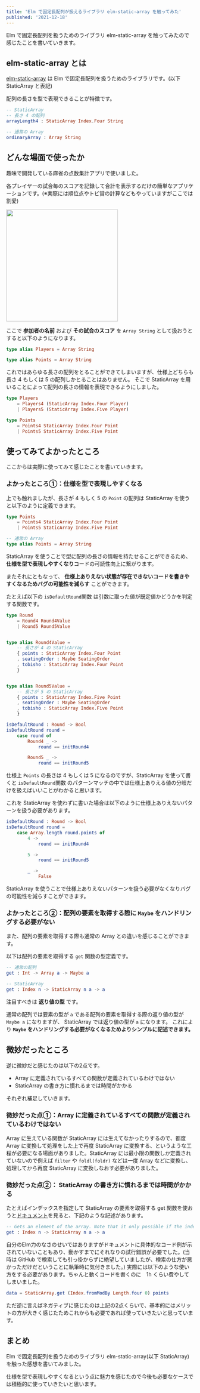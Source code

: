 ```yaml
---
title: 'Elm で固定長配列が扱えるライブラリ elm-static-array を触ってみた'
published: '2021-12-18'
---
```


<!-- TODO --> 
<!-- TODO: を消化する -->
<!-- 1. 推敲・正確性をあげたりする -->
<!-- 微妙だったところの内容をいい感じにしていく -->
<!-- textlint の error を解消する -->

Elm で固定長配列を扱うためのライブラリ elm-static-array を触ってみたので感じたことを書いていきます。

<!-- TODO: 目次を設置する -->

## elm-static-array とは
<!-- 全部 elm-static-array って書いた方がいいかな -->
[elm-static-array](https://package.elm-lang.org/packages/Orasund/elm-static-array/latest/) は Elm で固定長配列を扱うためのライブラリです。(以下 StaticArray と表記)

配列の長さを型で表現できることが特徴です。

```elm
-- StaticArray
-- 長さ 4 の配列
arrayLength4 : StaticArray Index.Four String

-- 通常の Array
ordinaryArray : Array String
```

## どんな場面で使ったか
趣味で開発している麻雀の点数集計アプリで使いました。

各プレイヤーの試合毎のスコアを記録して合計を表示するだけの簡単なアプリケーションです。(※実際には順位点やトビ賞の計算などもやっていますがここでは割愛)

<img src='https://user-images.githubusercontent.com/49891479/144793092-395b5cfb-fa54-43b7-9ec5-7926ccbbb647.png' height=300/>

ここで **参加者の名前** および **その試合のスコア** を `Array String` として扱おうとすると以下のようになります。

```elm
type alias Players = Array String

type alias Points = Array String
```

これではあらゆる長さの配列をとることができてしまいますが、仕様上どちらも長さ 4 もしくは 5 の配列しかとることはありません。
そこで StaticArray を用いることによって配列の長さの情報を表現できるようにしました。

```elm
type Players
    = Players4 (StaticArray Index.Four Player)
    | Players5 (StaticArray Index.Five Player)

type Points
    = Points4 StaticArray Index.Four Point
    | Points5 StaticArray Index.Five Point
```

## 使ってみてよかったところ
ここからは実際に使ってみて感じたことを書いていきます。

### よかったところ①：仕様を型で表現しやすくなる
上でも触れましたが、長さが 4 もしく 5 の `Point` の配列は StaticArray を使うと以下のように定義できます。

```elm
type Points
    = Points4 StaticArray Index.Four Point
    | Points5 StaticArray Index.Five Point

-- 通常の Array
type alias Points = Array String
```

StaticArray を使うことで型に配列の長さの情報を持たせることができるため、**仕様を型で表現しやすくなり**コードの可読性向上に繋がります。

<!-- 注釈で動画リンクを貼りたい -->
<!-- 仕様上ありえない状態を表現できないようなコードを書くべきである、という指針 -->
またそれにともなって、 **仕様上ありえない状態が存在できないコードを書きやすくなるためバグの可能性を減らす** ことができます。

たとえば以下の `isDefaultRound`関数 は引数に取った値が既定値かどうかを判定する関数です。

```elm
type Round
    = Round4 Round4Value
    | Round5 Round5Value


type alias Round4Value =
    -- 長さが 4 の StaticArray
    { points : StaticArray Index.Four Point
    , seatingOrder : Maybe SeatingOrder
    , tobisho : StaticArray Index.Four Point
    }


type alias Round5Value =
    -- 長さが 5 の StaticArray
    { points : StaticArray Index.Five Point
    , seatingOrder : Maybe SeatingOrder
    , tobisho : StaticArray Index.Five Point
    }

isDefaultRound : Round -> Bool
isDefaultRound round =
    case round of
        Round4 _ ->
            round == initRound4

        Round5 _ ->
            round == initRound5
```

仕様上 `Points` の長さは 4 もしくは 5 になるのですが、StaticArray を使って書くと `isDefaultRound`関数 のパターンマッチの中では仕様上ありえる値の分岐だけを扱えばいいことがわかると思います。

これを StaticArray を使わずに書いた場合は以下のように仕様上ありえないパターンを扱う必要があります。

```elm
isDefaultRound : Round -> Bool
isDefaultRound round =
    case Array.length round.points of
        4 ->
            round == initRound4

        5 ->
            round == initRound5

        _ ->
            False
```

StaticArray を使うことで仕様上ありえないパターンを扱う必要がなくなりバグの可能性を減らすことができます。

### よかったところ②：配列の要素を取得する際に `Maybe` をハンドリングする必要がない
また、配列の要素を取得する際も通常の Array との違いを感じることができます。

以下は配列の要素を取得する `get` 関数の型定義です。

```elm
-- 通常の配列
get : Int -> Array a -> Maybe a

-- StaticArray
get : Index n -> StaticArray n a -> a
```

注目すべきは **返り値の型** です。

通常の配列では要素の型が `a` である配列の要素を取得する際の返り値の型が `Maybe a` になりますが、 StaticArray では返り値の型が `a` になります。
これにより **`Maybe` をハンドリングする必要がなくなるためよりシンプルに記述できます。** 

## 微妙だったところ
逆に微妙だと感じたのは以下の2点です。

- Array に定義されているすべての関数が定義されているわけではない
- StaticArray の書き方に慣れるまでは時間がかかる

それぞれ補足していきます。

### 微妙だった点①：Array に定義されているすべての関数が定義されているわけではない

Array に生えている関数が StaticArray には生えてなかったりするので、都度 Array に変換して処理をした上で再度 StaticArray に変換する、というような工程が必要になる場面がありました。StaticArray には最小限の関数しか定義されていないので例えば `filter` や `foldl(foldr)` などは一度 Array などに変換し、処理してから再度 StaticArray に変換しなおす必要がありました。

### 微妙だった点②： StaticArray の書き方に慣れるまでは時間がかかる

たとえばインデックスを指定して StaticArray の要素を取得する get 関数を使おうと[ドキュメント](https://package.elm-lang.org/packages/Orasund/elm-static-array/latest/StaticArray#get)を見ると、下記のような記述があります。

```elm
-- Gets an element of the array. Note that it only possible if the index is in bound. Therefore eliminating Off-by-one errors.
get : Index n -> StaticArray n a -> a
```

自分のElm力のなさのせいではありますがドキュメントに具体的なコード例が示されていないこともあり、動かすまでにそれなりの試行錯誤が必要でした。(当時は GitHub で検索しても引っ掛からずに絶望していましたが、検索の仕方が悪かっただけだということに執筆時に気付きました。)
実際には以下のような使い方をする必要があります。ちゃんと動くコードを書くのに　1h くらい費やしてしまいました。

```elm
data = StaticArray.get (Index.fromModBy Length.four 0) points
```

ただ逆に言えばネガティブに感じたのは上記の2点くらいで、基本的にはメリットの方が大きく感じたためこれからも必要であれば使っていきたいと思っています。

<!-- 時間があったらかく -->
<!-- ## 内部実装について -->
<!--   - phantom type について理解できていると語れそう -->
<!--     > 固定長の配列を使用してください！すべてのチェックはコンパイル時に行われます。これは可能ですか？はい、そうです！魔法の言葉はファントムタイプです。(https://package.elm-lang.org/packages/Orasund/elm-static-array/latest/ の冒頭より) -->

## まとめ
Elm で固定長配列を扱うためのライブラリ elm-static-array(以下 StaticArray) を触った感想を書いてみました。

仕様を型で表現しやすくなるという点に魅力を感じたので今後も必要なケースでは積極的に使っていきたいと思います。

